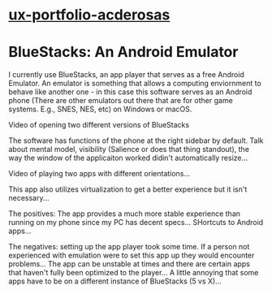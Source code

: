 # [ux-portfolio-acderosas](https://github.com/UsabilityEngineering/ux-portfolio-acderosas/blob/c53c23ac054a7136dc2e42cea822c9b3731a630b/README.md)

# BlueStacks: An Android Emulator

I currently use BlueStacks, an app player that serves as a free Android Emulator. An emulator is something that allows a computing enviornment to behave like another one - in this case this software serves as an Android phone (There are other emulators out there that are for other game systems. E.g., SNES, NES, etc) on Windows or macOS.


Video of opening two different versions of BlueStacks


The software has functions of the phone at the right sidebar by default. 
Talk about mental model, visibility (Salience or does that thing standout), the way the window of the applicaiton worked didin't automatically resize... 


Video of playing two apps with different orientations...



This app also utilizes virtualization to get a better experience but it isn't necessary...

The positives: The app provides a much more stable experience than running on my phone since my PC has decent specs... SHortcuts to Android apps...

The negatives: setting up the app player took some time. If a person not experienced with emulation were to set this app up they would encounter problems... The app can be unstable at times and there are certain apps that haven't fully been optimized to the player... A little annoying that some apps have to be on a different instance of BlueStacks (5 vs X)...
